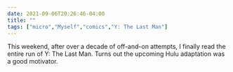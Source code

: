 ```yaml
---
date: 2021-09-06T20:26:46-04:00
title: ""
tags: ["micro","Myself","comics","Y: The Last Man"]
---
```

This weekend, after over a decade of off-and-on attempts, I finally read the entire run of Y: The Last Man. Turns out the upcoming Hulu adaptation was a good motivator.
